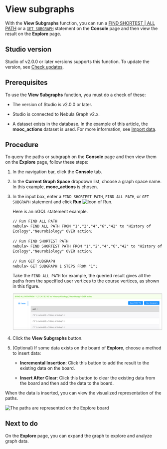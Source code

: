 # View subgraphs

With the **View Subgraphs** function, you can run a [FIND SHORTEST | ALL PATH](../../3.ngql-guide/16.subgraph-and-path/2.find-path.md) or a [`GET SUBGRAPH`](../../3.ngql-guide/16.subgraph-and-path/1.get-subgraph.md) statement on the **Console** page and then view the result on the **Explore** page.

## Studio version

Studio of v2.0.0 or later versions supports this function. To update the version, see [Check updates](../about-studio/st-ug-check-updates.md).

## Prerequisites

To use the **View Subgraphs** function, you must do a check of these:

- The version of Studio is v2.0.0 or later.

- Studio is connected to Nebula Graph v2.x.

- A dataset exists in the database. In the example of this article, the **mooc_actions** dataset is used. For more information, see [Import data](../quick-start/st-ug-import-data.md).

## Procedure

To query the paths or subgraph on the **Console** page and then view them on the **Explore** page, follow these steps:

1. In the navigation bar, click the **Console** tab.

2. In the **Current Graph Space** dropdown list, choose a graph space name. In this example, **mooc_actions** is chosen.

3. In the input box, enter a `FIND SHORTEST PATH`, `FIND ALL PATH`, or `GET SUBGRAPH` statement and click **Run** ![Icon of Run](https://docs-cdn.nebula-graph.com.cn/nebula-studio-docs/st-ug-008.png "Run").

   Here is an nGQL statement example.

   ```ngql
   // Run FIND ALL PATH
   nebula> FIND ALL PATH FROM "1","2","4","6","42" to "History of Ecology","Neurobiology" OVER action;

   // Run FIND SHORTEST PATH
   nebula> FIND SHORTEST PATH FROM "1","2","4","6","42" to "History of Ecology","Neurobiology" OVER action;

   // Run GET SUBGRAPH
   nebula> GET SUBGRAPH 1 STEPS FROM "1";
   ```

    Take the `FIND ALL PATH` for example, the queried result gives all the paths from the specified user vertices to the course vertices, as shown in this figure.

    ![The result window shows the queried paths](../figs/st-ug-049.png "The queried PATHs")

4. Click the **View Subgraphs** button.

5. (Optional) If some data exists on the board of **Explore**, choose a method to insert data:

    - **Incremental Insertion**: Click this button to add the result to the existing data on the board.

    - **Insert After Clear**: Click this button to clear the existing data from the board and then add the data to the board.

When the data is inserted, you can view the visualized representation of the paths.

![The paths are represented on the Explore board](https://docs-cdn.nebula-graph.com.cn/nebula-studio-docs/st-ug-046.png "Visualize paths")

## Next to do

On the **Explore** page, you can expand the graph to explore and analyze graph data.
